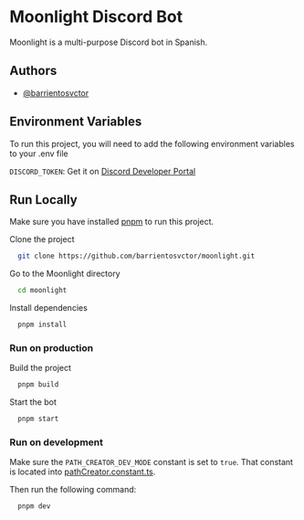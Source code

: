 # Moonlight Discord Bot

Moonlight is a multi-purpose Discord bot in Spanish.

## Authors

- [@barrientosvctor](https://www.github.com/barrientosvctor)


## Environment Variables

To run this project, you will need to add the following environment variables to your .env file

`DISCORD_TOKEN`: Get it on [Discord Developer Portal](https://discord.com/developers/applications)


## Run Locally

Make sure you have installed [pnpm](https://pnpm.io/) to run this project.

Clone the project

```bash
  git clone https://github.com/barrientosvctor/moonlight.git
```

Go to the Moonlight directory

```bash
  cd moonlight
```

Install dependencies

```bash
  pnpm install
```

### Run on production

Build the project

```bash
  pnpm build
```

Start the bot

```bash
  pnpm start
```

### Run on development

Make sure the `PATH_CREATOR_DEV_MODE` constant is set to `true`. That constant is located into [pathCreator.constant.ts](src/structures/constants/pathCreator.constant.ts).

Then run the following command:

```bash
  pnpm dev
```

